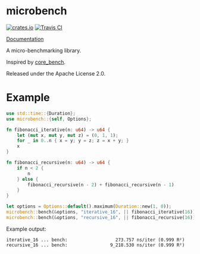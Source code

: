 # microbench

[![crates.io](https://img.shields.io/crates/v/microbench.svg)](https://crates.io/crates/microbench)
[![Travis CI](https://travis-ci.org/KyleMayes/microbench.svg?branch=master)](https://travis-ci.org/KyleMayes/microbench)

[Documentation](https://kylemayes.github.io/microbench/microbench)

A micro-benchmarking library.

Inspired by [core_bench](https://github.com/janestreet/core_bench).

Released under the Apache License 2.0.

# Example

```rust
use std::time::{Duration};
use microbench::{self, Options};

fn fibonacci_iterative(n: u64) -> u64 {
    let (mut x, mut y, mut z) = (0, 1, 1);
    for _ in 0..n { x = y; y = z; z = x + y; }
    x
}

fn fibonacci_recursive(n: u64) -> u64 {
    if n < 2 {
        n
    } else {
        fibonacci_recursive(n - 2) + fibonacci_recursive(n - 1)
    }
}

let options = Options::default().maximum(Duration::new(1, 0));
microbench::bench(&options, "iterative_16", || fibonacci_iterative(16));
microbench::bench(&options, "recursive_16", || fibonacci_recursive(16));
```

Example output:

```console
iterative_16 ... bench:                  273.757 ns/iter (0.999 R²)
recursive_16 ... bench:                9_218.530 ns/iter (0.999 R²)
```
